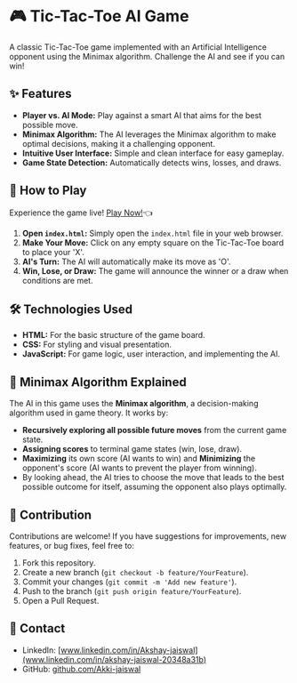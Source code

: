 # 🎮 Tic-Tac-Toe AI Game

A classic Tic-Tac-Toe game implemented with an Artificial Intelligence opponent using the Minimax algorithm. Challenge the AI and see if you can win!

## ✨ Features

* **Player vs. AI Mode:** Play against a smart AI that aims for the best possible move.
* **Minimax Algorithm:** The AI leverages the Minimax algorithm to make optimal decisions, making it a challenging opponent.
* **Intuitive User Interface:** Simple and clean interface for easy gameplay.
* **Game State Detection:** Automatically detects wins, losses, and draws.

## 🚀 How to Play
   Experience the game live! [Play Now!](https://akki-jaiswal.github.io/Tic-Tac-Toe-AI/)👈

1.  **Open `index.html`:** Simply open the `index.html` file in your web browser.
2.  **Make Your Move:** Click on any empty square on the Tic-Tac-Toe board to place your 'X'.
3.  **AI's Turn:** The AI will automatically make its move as 'O'.
4.  **Win, Lose, or Draw:** The game will announce the winner or a draw when conditions are met.

## 🛠️ Technologies Used

* **HTML:** For the basic structure of the game board.
* **CSS:** For styling and visual presentation.
* **JavaScript:** For game logic, user interaction, and implementing the AI.

## 🧠 Minimax Algorithm Explained

The AI in this game uses the **Minimax algorithm**, a decision-making algorithm used in game theory. It works by:

* **Recursively exploring all possible future moves** from the current game state.
* **Assigning scores** to terminal game states (win, lose, draw).
* **Maximizing** its own score (AI wants to win) and **Minimizing** the opponent's score (AI wants to prevent the player from winning).
* By looking ahead, the AI tries to choose the move that leads to the best possible outcome for itself, assuming the opponent also plays optimally.

## 🤝 Contribution

Contributions are welcome! If you have suggestions for improvements, new features, or bug fixes, feel free to:

1.  Fork this repository.
2.  Create a new branch (`git checkout -b feature/YourFeature`).
3.  Commit your changes (`git commit -m 'Add new feature'`).
4.  Push to the branch (`git push origin feature/YourFeature`).
5.  Open a Pull Request.


## 📧 Contact

* LinkedIn: [www.linkedin.com/in/Akshay-jaiswal](www.linkedin.com/in/akshay-jaiswal-20348a31b)
* GitHub: [github.com/Akki-jaiswal](https://github.com/Akki-jaiswal)
